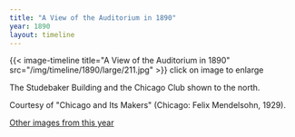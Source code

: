 ```yaml
---
title: "A View of the Auditorium in 1890"
year: 1890
layout: timeline
---
```


{{< image-timeline title="A View of the Auditorium in 1890" src="/img/timeline/1890/large/211.jpg" >}}
click on image to enlarge 

The Studebaker Building and the Chicago Club shown to the north. 

Courtesy of "Chicago and Its Makers" (Chicago: Felix Mendelsohn, 1929).  

[Other images from this year](/historical/timeline/1890)